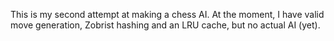 This is my second attempt at making a chess AI.
At the moment, I have valid move generation, Zobrist hashing and an LRU cache, but no actual AI (yet). 